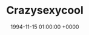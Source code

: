 ---
layout: none
title: "Crazysexycool"
artist: "TLC"
secondary_artists: ""
art: "tlc-crazysexycool.jpg"
spotify_url: https://open.spotify.com/album/5eg56dCpFn32neJak2vk0f
date: 1994-11-15 01:00:00 +0000
categories: album
tags: []
---